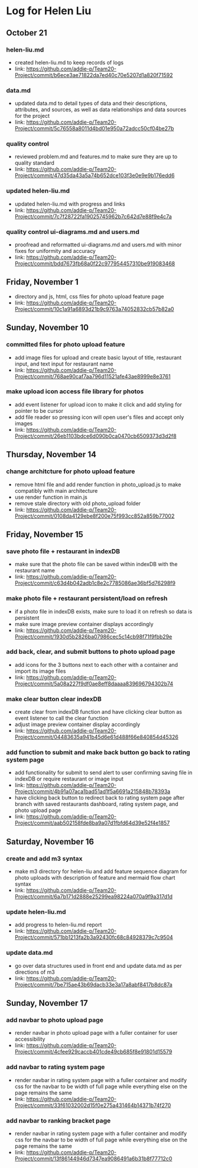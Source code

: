 #  Log for Helen Liu

## October 21

### helen-liu.md
- created helen-liu.md to keep records of logs
- link: https://github.com/addie-p/Team20-Project/commit/b6ece3ae71822da7ed40c70e5207d1a820f71592
### data.md
- updated data.md to detail types of data and their descriptions, attributes, and sources, as well as data relationships and data sources for the project
- link: https://github.com/addie-p/Team20-Project/commit/5c76558a8011d4bd01e950a72adcc50cf04be27b
### quality control
- reviewed problem.md and features.md to make sure they are up to quality standard
- link: https://github.com/addie-p/Team20-Project/commit/47d35da43a5a74b652dce103f3e0e9e9b176edd6
### updated helen-liu.md
- updated helen-liu.md with progress and links
- link: https://github.com/addie-p/Team20-Project/commit/7c7f28722fa19025745962b7c642d7e88f9e4c7a
### quality control ui-diagrams.md and users.md
- proofread and reformatted ui-diagrams.md and users.md with minor fixes for uniformity and accuracy
- link: https://github.com/addie-p/Team20-Project/commit/bdd7673fb68a0f22c977954457310be919083468

## Friday, November 1

- directory and js, html, css files for photo upload feature page
- link: https://github.com/addie-p/Team20-Project/commit/10c1a91a6893d21b9c9763a74052832cb57b82a0

## Sunday, November 10

### committed files for photo upload feature
- add image files for upload and create basic layout of title, restaurant input, and text input for restaurant name
- link: https://github.com/addie-p/Team20-Project/commit/768ae90caf7aa796d11521afe43ae8999e8e3761

### make upload icon access file library for photos 
- add event listener for upload icon to make it click and add styling for pointer to be cursor
- add file reader so pressing icon will open user's files and accept only images
- link: https://github.com/addie-p/Team20-Project/commit/26eb1103bdce6d090b0ca0470cb6509373d3d2f8

## Thursday, November 14

### change architcture for photo upload feature
- remove html file and add render function in photo_upload.js to make compatibly with main architecture
- use render function in main.js
- remove stale directory with old photo_upload folder
- link: https://github.com/addie-p/Team20-Project/commit/0108da4129ebe8f200e75f993cc852a859b77002

## Friday, November 15

### save photo file + restaurant in indexDB
- make sure that the photo file can be saved within indexDB with the restaurant name
- link: https://github.com/addie-p/Team20-Project/commit/c63d4b042adb1c8e2c7785086ae36bf5d76298f9

### make photo file + restaurant persistent/load on refresh
- if a photo file in indexDB exists, make sure to load it on refresh so data is persistent
- make sure image preview container displays accordingly
- link: https://github.com/addie-p/Team20-Project/commit/1930d5b2826ba07986cec5c14cb98f71f9fbb29e

### add back, clear, and submit buttons to photo upload page
- add icons for the 3 buttons next to each other with a container and import its image files
- link: https://github.com/addie-p/Team20-Project/commit/5a08a227f9df0ae8eff8daaaa839696794302b74

### make clear button clear indexDB
- create clear from indexDB function and have clicking clear button as event listener to call the clear function
- adjust image preview container display accordingly
- link: https://github.com/addie-p/Team20-Project/commit/04483635a941b45d6e61d488f66e840854d45326

### add function to submit and make back button go back to rating system page
- add functionality for submit to send alert to user confirming saving file in indexDB or require restaurant or image input
- link: https://github.com/addie-p/Team20-Project/commit/4b91a07aca1bad51ad1f5a6691a215848b78393a
- have clicking back button to redirect back to rating system page after branch with saved restaurants dashboard, rating system page, and photo upload page
- link: https://github.com/addie-p/Team20-Project/commit/aab502158fde8ba9a07d1fbfd64d39e52f4e1857

## Saturday, November 16

### create and add m3 syntax
- make m3 directory for helen-liu and add feature sequence diagram for photo uploads with description of feature and mermaid flow chart syntax
- link: https://github.com/addie-p/Team20-Project/commit/6a7b171d2888e25299ea98224a070a9f9a317d1d

### update helen-liu.md
- add progress to helen-liu.md report
- link: https://github.com/addie-p/Team20-Project/commit/571bb1213fa2b3a92430fc68c84928379c7c9504

### update data.md
- go over data structures used in front end and update data.md as per directions of m3
- link: https://github.com/addie-p/Team20-Project/commit/7be715ae43b69dacb33e3a17a8abf8417b8dc87a

## Sunday, November 17

### add navbar to photo upload page
- render navbar in photo upload page with a fuller container for user accessibility
- link: https://github.com/addie-p/Team20-Project/commit/4cfee929caccb401cde49cb685f8e91801d15579

### add navbar to rating system page
- render navbar in rating system page with a fuller container and modify css for the navbar to be width of full page while everything else on the page remains the same
- link: https://github.com/addie-p/Team20-Project/commit/33f61032002d15f0e275a431464b14371b74f270

### add navbar to ranking bracket page
- render navbar in rating system page with a fuller container and modify css for the navbar to be width of full page while everything else on the page remains the same
- link: https://github.com/addie-p/Team20-Project/commit/13f86144946d7347ea9086491a6b31b8f77712c0